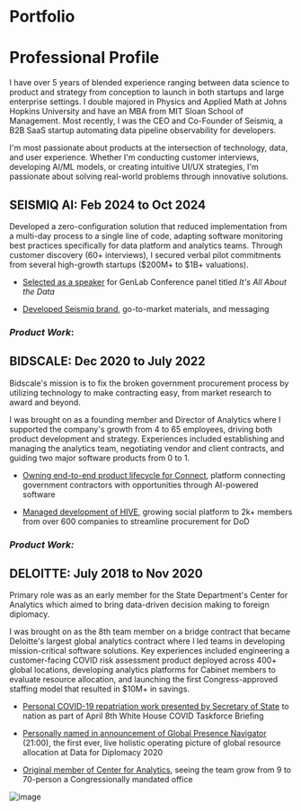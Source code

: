# Portfolio

# Professional Profile

I have over 5 years of blended experience ranging between data science to product and strategy from conception to launch in both startups and large enterprise settings. I double majored in Physics and Applied Math at Johns Hopkins University and have an MBA from MIT Sloan School of Management. Most recently, I was the CEO and Co-Founder of Seismiq, a B2B SaaS startup automating data pipeline observability for developers.

I'm most passionate about products at the intersection of technology, data, and user experience. Whether I'm conducting customer interviews, developing AI/ML models, or creating intuitive UI/UX strategies, I'm passionate about solving real-world problems through innovative solutions.

## **SEISMIQ AI:** Feb 2024 to Oct 2024

Developed a zero-configuration solution that reduced implementation from a multi-day process to a single line of code, adapting software monitoring best practices specifically for data platform and analytics teams. Through customer discovery (60+ interviews), I secured verbal pilot commitments from several high-growth startups ($200M+ to $1B+ valuations).

- [Selected as a speaker](https://www.linkedin.com/posts/genlab-venture-studios_ai-data-criticalinfrastructure-activity-7256779269178040320-Q-9N/?utm_source=share&utm_medium=member_desktop) for GenLab Conference panel titled *It's All About the Data*

- [Developed Seismiq brand](https://seismiq.ai/), go-to-market materials, and messaging

### *Product Work*:

## **BIDSCALE:** Dec 2020 to July 2022

Bidscale's mission is to fix the broken government procurement process by utilizing technology to make contracting easy, from market research to award and beyond.

I was brought on as a founding member and Director of Analytics where I supported the company's growth from 4 to 65 employees, driving both product development and strategy. Experiences included establishing and managing the analytics team, negotiating vendor and client contracts, and guiding two major software products from 0 to 1.

- [Owning end-to-end product lifecycle for Connect](https://www.bidscale.com/bidblog-linking-government-and-industry-through-an-ai-powered-platform), platform connecting government contractors with opportunities through AI-powered software

- [Managed development of HIVE](https://www.bidscale.com/bidblog-social-platform-hive-connecting-government-industry-receives-a-refresh), growing social platform to 2k+ members from over 600 companies to streamline procurement for DoD

### *Product Work:*

## **DELOITTE:** July 2018 to Nov 2020

Primary role was as an early member for the State Department's Center for Analytics which aimed to bring data-driven decision making to foreign diplomacy.

I was brought on as the 8th team member on a bridge contract that became Deloitte's largest global analytics contract where I led teams in developing mission-critical software solutions. Key experiences included engineering a customer-facing COVID risk assessment product deployed across 400+ global locations, developing analytics platforms for Cabinet members to evaluate resource allocation, and launching the first Congress-approved staffing model that resulted in $10M+ in savings.

- [Personal COVID-19 repatriation work presented by Secretary of State](https://www.c-span.org/video/?471047-1/president-trump-comments-senator-sanders-ending-presidential-campaign) to nation as part of April 8th White House COVID Taskforce Briefing

- [Personally named in announcement of Global Presence Navigator](https://vimeo.com/387470296/15000adfde) (21:00), the first ever, live holistic operating picture of global resource allocation at Data for Diplomacy 2020

- [Original member of Center for Analytics](https://statemag.state.gov/2020/03/0320itn02/), seeing the team grow from 9 to 70-person a Congressionally mandated office





![image](https://github.com/user-attachments/assets/17fdcfa3-5f2c-48aa-98c2-90ca12feff99)
